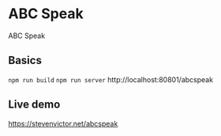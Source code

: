 # ABC Speak

ABC Speak

## Basics

```npm run build```
```npm run server```
http://localhost:80801/abcspeak

## Live demo

<https://stevenvictor.net/abcspeak>
